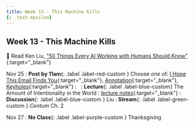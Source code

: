 ```yaml
---
title: Week 13 - This Machine Kills
{: .text-epsilon}
---
```


## Week 13 - This Machine Kills

📖 Read Ken Liu, ["50 Things Every AI Working with Humans Should Know"](/ws297y/assets/pdfs/liu_50_things_every_ai_should_know.pdf){:target="_blank"}   

Nov 25
: **Post by 11am**{: .label .label-red-custom } Choose *one* of: [I Hope This Email Finds You](https://visforvali.github.io/ws297y/prompts/#i-hope-this-email-finds-you){:target="_blank"}, [Annotation](https://visforvali.github.io/ws297y/prompts/#annotation){:target="_blank"}, [Keyholes](https://visforvali.github.io/ws297y/prompts/#keyholes){:target="_blank"}
  : &nbsp;
: **Lecture**{: .label .label-blue-custom} The Amount of Intentionality in the World
  : [lecture notes](/ws297y/notes/notes-13.1){:target="_blank"}
: **Discussion**{: .label .label-blue-custom } Liu
: **Stream**{: .label .label-green-custom } *Centum* Ch. 2

Nov 27
: **No Class**{: .label .label-purple-custom } Thanksgiving
